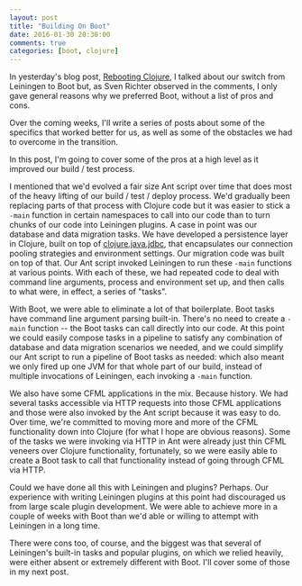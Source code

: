 ```yaml
---
layout: post
title: "Building On Boot"
date: 2016-01-30 20:30:00
comments: true
categories: [boot, clojure]
---
```

In yesterday's blog post, [Rebooting Clojure](http://corfield.org/blog/2016/01/29/rebooting-clojure/), I talked about our switch from Leiningen to Boot but, as Sven Richter observed in the comments, I only gave general reasons why we preferred Boot, without a list of pros and cons.

Over the coming weeks, I'll write a series of posts about some of the specifics that worked better for us, as well as some of the obstacles we had to overcome in the transition.

In this post, I'm going to cover some of the pros at a high level as it improved our build / test process.<!-- more -->

I mentioned that we'd evolved a fair size Ant script over time that does most of the heavy lifting of our build / test / deploy process. We'd gradually been replacing parts of that process with Clojure code but it was easier to stick a `-main` function in certain namespaces to call into our code than to turn chunks of our code into Leiningen plugins. A case in point was our database and data migration tasks. We have developed a persistence layer in Clojure, built on top of [clojure.java.jdbc](https://github.com/clojure/java.jdbc), that encapsulates our connection pooling strategies and environment settings. Our migration code was built on top of that. Our Ant script invoked Leiningen to run these `-main` functions at various points. With each of these, we had repeated code to deal with command line arguments, process and environment set up, and then calls to what were, in effect, a series of "tasks".

With Boot, we were able to eliminate a lot of that boilerplate. Boot tasks have command line argument parsing built-in. There's no need to create a `-main` function -- the Boot tasks can call directly into our code. At this point we could easily compose tasks in a pipeline to satisfy any combination of database and data migration scenarios we needed, and we could simplify our Ant script to run a pipeline of Boot tasks as needed: which also meant we only fired up one JVM for that whole part of our build, instead of multiple invocations of Leiningen, each invoking a `-main` function.

We also have some CFML applications in the mix. Because history. We had several tasks accessible via HTTP requests into those CFML applications and those were also invoked by the Ant script because it was easy to do. Over time, we're committed to moving more and more of the CFML functionality down into Clojure (for what I hope are obvious reasons). Some of the tasks we were invoking via HTTP in Ant were already just thin CFML veneers over Clojure functionality, fortunately, so we were easily able to create a Boot task to call that functionality instead of going through CFML via HTTP.

Could we have done all this with Leiningen and plugins? Perhaps. Our experience with writing Leiningen plugins at this point had discouraged us from large scale plugin development. We were able to achieve more in a couple of weeks with Boot than we'd able or willing to attempt with Leiningen in a long time.

There were cons too, of course, and the biggest was that several of Leiningen's built-in tasks and popular plugins, on which we relied heavily, were either absent or extremely different with Boot. I'll cover some of those in my next post.
